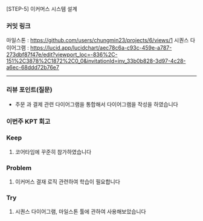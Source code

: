 
[STEP-5] 이커머스 시스템 설계 

### **커밋 링크**

마일스톤 : https://github.com/users/chungmin23/projects/6/views/1
시퀀스 다이어그램 : https://lucid.app/lucidchart/aec78c6a-c93c-459e-a787-273dbf87f47e/edit?viewport_loc=-836%2C-151%2C3878%2C1872%2C0_0&invitationId=inv_33b0b828-3d97-4c28-a6ec-68ddd72b76e7

---
### **리뷰 포인트(질문)**

- 주문 과 결제 관련 다이어그램을 통합해서 다이어그램을 작성을 하였습니다

### **이번주 KPT 회고**

### Keep
<!-- 유지해야 할 좋은 점 -->
1. 코어타임에 꾸준히 참가하였습니다

### Problem
<!--개선이 필요한 점-->
1. 이커머스 결재 로직 관련하여 학습이 필요합니다

### Try
<!-- 새롭게 시도할 점 -->
1. 시퀀스 다이어그램, 마일스톤 툴에 관하여 사용해보았습니다